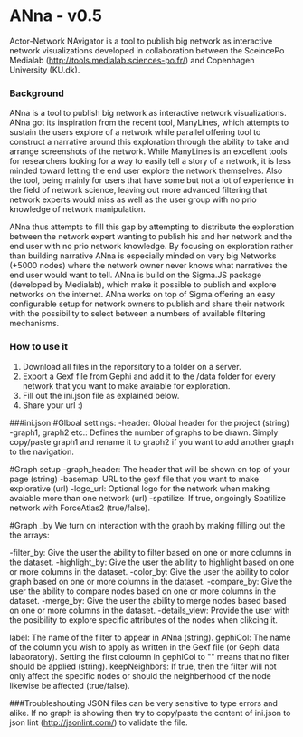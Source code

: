 # ANna - v0.5
Actor-Network NAvigator is a tool to publish big network as interactive network visualizations developed in collaboration between the SceincePo Medialab (http://tools.medialab.sciences-po.fr/) and Copenhagen University (KU.dk).

### Background

ANna is a tool to publish big network as interactive network visualizations. ANna got its inspiration from the recent tool, ManyLines, which attempts to sustain the users explore of a network while parallel offering tool to construct a narrative around this exploration through the ability to take and arrange screenshots of the network.  While ManyLines is an excellent tools for researchers looking for a way to easily tell a story of a network, it is less minded toward letting the end user explore the network themselves. Also the tool, being mainly for users that have some but not a lot of experience in the field of network science, leaving  out more advanced filtering that network experts would miss as well as the user group with no prio knowledge of network manipulation.

ANna thus attempts to fill this gap by attempting to distribute the exploration between the network expert wanting to publish his and her network and the end user with no prio network knowledge. By focusing on exploration rather than building narrative ANna is especially minded on very big Networks (+5000 nodes) where the network owner never knows what narratives the end user would want to tell. ANna is build on the Sigma.JS package (developed by Medialab), which make it possible to publish and explore networks on the internet. ANna works on top of Sigma offering an easy configurable setup for network owners to publish and share their network with the possibility to select between a numbers of available filtering mechanisms. 


### How to use it

1) Download all files in the reporsitory to a folder on a server.
2) Export a Gexf file from Gephi and add it to the /data folder for every network that you want to make avaiable for exploration.
3) Fill out the ini.json file as explained below.
4) Share your url :)

###ini.json
#Glboal settings:
-header: Global header for the project (string)
-graph1, graph2 etc.: Defines the number of graphs to be drawn. Simply copy/paste graph1 and rename it to graph2 if you want to add another graph to the navigation. 

#Graph setup 
-graph_header: The header that will be shown on top of your page (string)
-basemap: URL to the gexf file that you want to make explorative (url)
-logo_url: Optional logo for the network when making avaiable more than one network (url)
-spatilize: If true, ongoingly Spatilize network with ForceAtlas2 (true/false).

#Graph _by
We turn on interaction with the graph by making filling out the the arrays:

-filter_by: Give the user the ability to filter based on one or more columns in the dataset.
-highlight_by: Give the user the ability to highlight based on one or more columns in the dataset.
-color_by: Give the user the ability to color graph based on one or more columns in the dataset.
-compare_by: Give the user the ability to compare nodes based on one or more columns in the dataset.
-merge_by: Give the user the ability to merge nodes based based on one or more columns in the dataset.
-details_view: Provide the user with the posibility to explore specific attributes of the nodes when clikcing it.

label: The name of the filter to appear in ANna (string).
gephiCol: The name of the column you wish to apply as written in the Gexf file (or Gephi data labaoratory). Setting the first coloumn in gephiCol to "" means that no filter should be applied (string). 
keepNeighbors: If true, then the filter will not only affect the specific nodes or should the neighberhood of the node likewise be affected (true/false).


###Troubleshouting
JSON files can be very sensitive to type errors and alike. If no graph is showing then try to copy/paste the content of ini.json to json lint (http://jsonlint.com/) to validate the file.